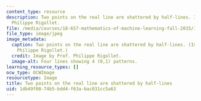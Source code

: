 ```yaml
---
content_type: resource
description: Two points on the real line are shattered by half-lines. Image by Prof.
  Philippe Rigollet.
file: /media/courses/18-657-mathematics-of-machine-learning-fall-2015/1db49f0074b5bdd4f63abac031cc5a63_18-657f15.jpg
file_type: image/jpeg
image_metadata:
  caption: Two points on the real line are shattered by half-lines. (Image by Prof.
    Philippe Rigollet.)
  credit: Image by Prof. Philippe Rigollet.
  image-alt: Four lines showing 4 (0,1) patterns.
learning_resource_types: []
ocw_type: OCWImage
resourcetype: Image
title: Two points on the real line are shattered by half-lines
uid: 1db49f00-74b5-bdd4-f63a-bac031cc5a63
---
```


